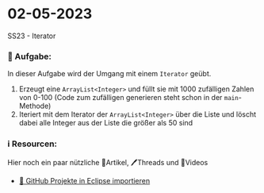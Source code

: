 # 02-05-2023
SS23 - Iterator

### 📝 Aufgabe:

In dieser Aufgabe wird der Umgang mit einem ```Iterator``` geübt.

1. Erzeugt eine ```ArrayList<Integer>``` und füllt sie mit 1000 zufälligen Zahlen von 0-100 (Code zum zufälligen generieren steht schon in der ```main```-Methode)
2. Iteriert mit dem Iterator der ```ArrayList<Integer>``` über die Liste und löscht dabei alle Integer aus der Liste die größer als 50 sind
 

  
  
### ℹ️ Resourcen:
Hier noch ein paar nützliche 📃Artikel, 🖊️Threads und 🎥Videos
- [ 🎥 GitHub Projekte in Eclipse importieren](https://drive.google.com/file/d/1IpwHADmwViEGQ7Pf4BgybUYpz7WBoMe5/view?usp=sharing)
